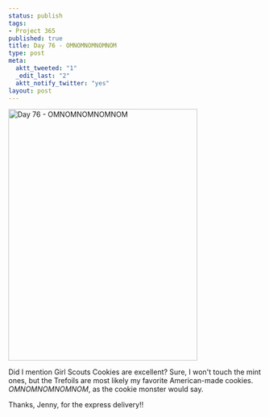 ```yaml
--- 
status: publish
tags: 
- Project 365
published: true
title: Day 76 - OMNOMNOMNOMNOM
type: post
meta: 
  aktt_tweeted: "1"
  _edit_last: "2"
  aktt_notify_twitter: "yes"
layout: post
---
```

<a href="http://www.flickr.com/photos/freeed/5536774278/" title="Day 76 - OMNOMNOMNOMNOM by Fred​, on Flickr"><img src="http://farm6.static.flickr.com/5218/5536774278_0603c6ba59.jpg" width="375" height="500" alt="Day 76 - OMNOMNOMNOMNOM" /></a>

Did I mention Girl Scouts Cookies are excellent? Sure, I won't touch the mint ones, but the Trefoils are most likely my favorite American-made cookies. <em>OMNOMNOMNOMNOM</em>, as the cookie monster would say.

<p class="credits">Thanks, Jenny, for the express delivery!!</p>
